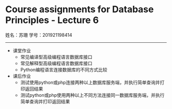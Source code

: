 # Course assignments for Database Principles - Lecture 6

姓名：苏珊
学号：201921198414

---
- 课堂作业
    - 常见编译型高级编程语言数据库接口
    - 常见解释型高级编程语言数据库接口
    - Python编程语言连接数据库的不同方式比较
- 课后作业
  - 测试使用python或php连接两种以上数据库服务端，并执行简单查询并打印返回结果
  - 测试python或php使用两种以上不同方法连接同一数据库服务端，并执行简单查询并打印返回结果


